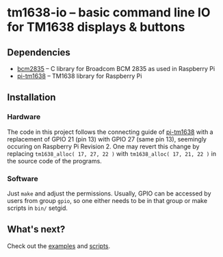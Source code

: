 tm1638-io – basic command line IO for TM1638 displays & buttons
===============================================================

Dependencies
------------

* [bcm2835](http://www.airspayce.com/mikem/bcm2835/) – C library for
    Broadcom BCM 2835 as used in Raspberry Pi
* [pi-tm1638](http://www.mjoldfield.com/atelier/2012/08/pi-tm1638.html) –
    TM1638 library for Raspberry Pi

Installation
------------

### Hardware

The code in this project follows the connecting guide of
[pi-tm1638](http://www.mjoldfield.com/atelier/2012/08/pi-tm1638.html) with
a replacement of GPIO 21 (pin 13) with GPIO 27 (same pin 13), seemingly
occuring on Raspberry Pi Revision 2. One may revert this change by
replacing ``tm1638_alloc( 17, 27, 22 )`` with
``tm1638_alloc( 17, 21, 22 )`` in the source code of the programs.

### Software

Just ``make`` and adjust the permissions. Usually, GPIO can be accessed
by users from group ``gpio``, so one either needs to be in that group or
make scripts in ``bin/`` setgid.

What's next?
------------

Check out the [examples](examples) and [scripts](scripts).
